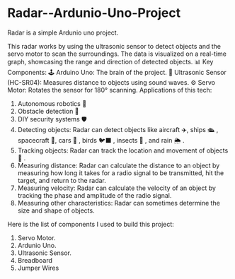 # Radar--Ardunio-Uno-Project

Radar is a simple Ardunio uno project.

This radar works by using the ultrasonic sensor to detect objects and the servo motor to scan the surroundings. The data is visualized on a real-time graph, showcasing the range and direction of detected objects. 📊
Key Components: 
🕹️ Arduino Uno: The brain of the project.
📡 Ultrasonic Sensor (HC-SR04): Measures distance to objects using sound waves.
⚙️ Servo Motor: Rotates the sensor for 180° scanning.
Applications of this tech:
1. Autonomous robotics 🤖
2. Obstacle detection 🚧
3. DIY security systems 🛡️
4. Detecting objects: Radar can detect objects like aircraft ✈️, ships 🛳️ , spacecraft 🚁, cars 🚗 , birds 🐦‍⬛ , insects 🐞 , and rain 🌦️ . 
5. Tracking objects: Radar can track the location and movement of objects 🛬 . 
6. Measuring distance: Radar can calculate the distance to an object by measuring how long it takes for a radio signal to be transmitted, hit the target, and return to the radar. 
7. Measuring velocity: Radar can calculate the velocity of an object by tracking the phase and amplitude of the radio signal. 
8. Measuring other characteristics: Radar can sometimes determine the size and shape of objects.

Here is the list of components I used to build this project:

1. Servo Motor.
2. Ardunio Uno.
3. Ultrasonic Sensor.
4. Breadboard
5. Jumper Wires
